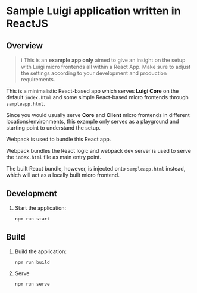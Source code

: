 # Sample Luigi application written in ReactJS

## Overview
> :information_source: This is an **example app only** aimed to give an insight on the setup with Luigi micro frontends all within a React App. Make sure to adjust the settings according to your development and production requirements.  

This is a minimalistic React-based app which serves **Luigi Core** on the default `index.html` and some simple React-based micro frontends through `sampleapp.html`.

Since you would usually serve **Core** and **Client** micro frontends in different locations/environments, this example only serves as a playground and starting point to understand the setup. 

Webpack is used to bundle this React app.  

Webpack bundles the React logic and webpack dev server is used to serve the `index.html` file as main entry point.

The built React bundle, however, is injected onto `sampleapp.html` instead, which will act as a locally built micro frontend. 


## Development
1. Start the application: 

    `npm run start`

## Build 

1. Build the application: 

    `npm run build`

2. Serve

    `npm run serve`